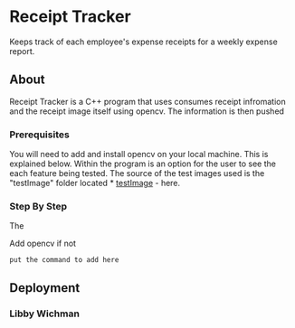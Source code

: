 # Receipt Tracker

Keeps track of each employee's expense receipts for a weekly expense report. 

## About

Receipt Tracker is a C++ program that uses consumes receipt infromation and the receipt image itself using opencv. 
The information is then pushed


### Prerequisites

You will need to add and install opencv on your local machine. This is explained below.
Within the program is an option for the user to see the each feature being tested. The source of the test images used is the "testImage" folder located * [testImage](https://github.com/libbywichman?tab=repositories) - here.

### Step By Step

The 

Add opencv if not
```
put the command to add here
```



## Deployment




### Libby Wichman



